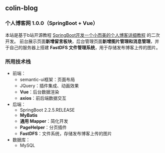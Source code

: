 ## colin-blog
### 个人博客网 1.0.0（SpringBoot + Vue）
本站是基于b站开源教程 [SpringBoot开发一个小而美的个人博客详细教程](https://www.bilibili.com/video/BV1nE411r7TF?p=1) 的二次开发。
前台展示页面**新增留言板块**，后台管理页面**新增图片管理和消息管理**，并于自己的服务器上搭建 **FastDFS 文件管理系统**，用于存储发布博客上传的图片。

### 所用技术栈
- 前端：
	- semantic-ui框架：页面布局
	- JQuery：插件集成、动画效果
	- **Vue**：后台数据渲染 
	- **axios**：前后端数据交互
- 后端：
	- SpringBoot 2.2.5.RELEASE
	- **MyBatis**
	- **通用 Mapper**：简化开发
	- **PageHelper**：分页插件
	- **FastDFS**：文件系统，存储发布博客上传的图片
- 数据库：
	- MySQL
